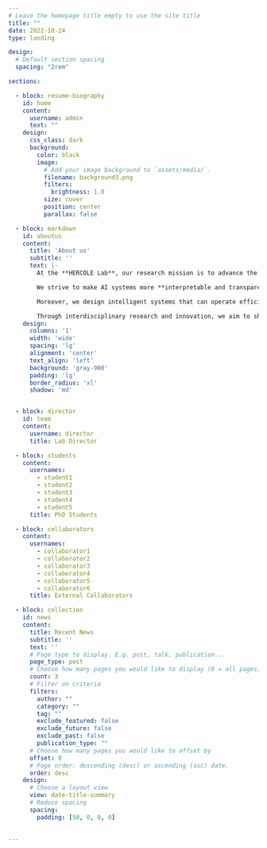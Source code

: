 ```yaml
---
# Leave the homepage title empty to use the site title
title: ""
date: 2022-10-24
type: landing

design:
  # Default section spacing
  spacing: "2rem"

sections:

  - block: resume-biography
    id: home
    content:
      username: admin
      text: ""
    design:
      css_class: dark
      background:
        color: black
        image:
          # Add your image background to `assets/media/`.
          filename: background3.png
          filters:
            brightness: 1.0
          size: cover
          position: center
          parallax: false

  - block: markdown
    id: aboutus
    content:
      title: 'About us'
      subtitle: ''
      text: |-
        At the **HERCOLE Lab**, our research mission is to advance the development of next-generation machine learning and artificial intelligence systems that are not only powerful, but also **understandable**, **resilient**, and **decentralized**.

        We strive to make AI systems more **interpretable and transparent** to human users, enabling greater trust and collaboration. We design algorithms that are **robust to adversarial attacks**, ensuring reliability in real-world conditions.

        Moreover, we design intelligent systems that can operate efficiently on edge devices, enabling **local decision-making**, enhancing **privacy**, and reducing reliance on centralized infrastructures.

        Through interdisciplinary research and innovation, we aim to shape AI that is more human-centered, secure, and scalable.
    design:
      columns: '1'
      width: 'wide'
      spacing: 'lg'
      alignment: 'center'
      text_align: 'left'
      background: 'gray-900'
      padding: 'lg'
      border_radius: 'xl'
      shadow: 'md'


  - block: director
    id: team
    content:
      username: director
      title: Lab Director

  - block: students
    content:
      usernames:
        - student1
        - student2
        - student3
        - student4
        - student5
      title: PhD Students

  - block: collaborators
    content:
      usernames:
        - collaborator1
        - collaborator2
        - collaborator3
        - collaborator4
        - collaborator5
        - collaborator6
      title: External Collaborators

  - block: collection
    id: news
    content:
      title: Recent News
      subtitle: ''
      text: ''
      # Page type to display. E.g. post, talk, publication...
      page_type: post
      # Choose how many pages you would like to display (0 = all pages)
      count: 3
      # Filter on criteria
      filters:
        author: ""
        category: ""
        tag: ""
        exclude_featured: false
        exclude_future: false
        exclude_past: false
        publication_type: ""
      # Choose how many pages you would like to offset by
      offset: 0
      # Page order: descending (desc) or ascending (asc) date.
      order: desc
    design:
      # Choose a layout view
      view: date-title-summary
      # Reduce spacing
      spacing:
        padding: [50, 0, 0, 0]

  
---
```


